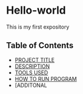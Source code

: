 # Hello-world
This is my first expository

## Table of Contents
- [PROJECT TITLE](#Project-Title)
- [DESCRIPTION](#Description)
- [TOOLS USED](#Files-Used)
- [HOW TO RUN PROGRAM](#How-to-run-program)
- [ADDITONAL 
